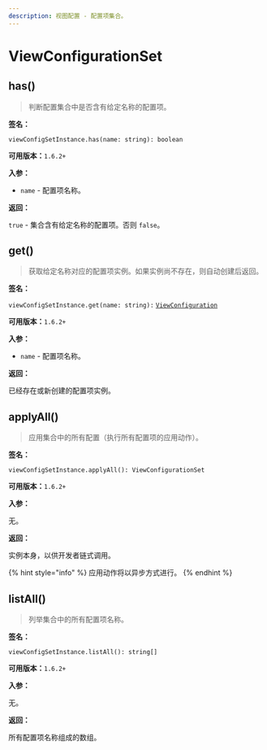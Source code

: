 ```yaml
---
description: 视图配置 - 配置项集合。
---
```


# ViewConfigurationSet

## has\(\)

> 判断配置集合中是否含有给定名称的配置项。

**签名：**

`viewConfigSetInstance.has(name: string): boolean` 

**可用版本：**`1.6.2+`

**入参：**

* `name` - 配置项名称。

**返回：**

`true` - 集合含有给定名称的配置项。否则 `false`。

## get\(\)

> 获取给定名称对应的配置项实例。如果实例尚不存在，则自动创建后返回。

**签名：**

`viewConfigSetInstance.get(name: string):` [`ViewConfiguration`](viewconfiguration.md) 

**可用版本：**`1.6.2+`

**入参：**

* `name` - 配置项名称。

**返回：**

已经存在或新创建的配置项实例。

## applyAll\(\)

> 应用集合中的所有配置（执行所有配置项的应用动作）。

**签名：**

`viewConfigSetInstance.applyAll(): ViewConfigurationSet` 

**可用版本：**`1.6.2+`

**入参：**

无。

**返回：**

实例本身，以供开发者链式调用。

{% hint style="info" %}
应用动作将以异步方式进行。
{% endhint %}

## listAll\(\)

> 列举集合中的所有配置项名称。

**签名：**

`viewConfigSetInstance.listAll(): string[]` 

**可用版本：**`1.6.2+`

**入参：**

无。

**返回：**

所有配置项名称组成的数组。

